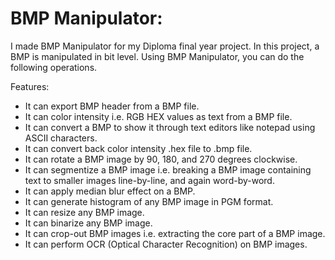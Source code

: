 BMP Manipulator:
================

I made BMP Manipulator for my Diploma final year project. In this project, a BMP is manipulated in bit level. Using BMP Manipulator, you can do the following operations.

Features:

* It can export BMP header from a BMP file.
* It can color intensity i.e. RGB HEX values as text from a BMP file.
* It can convert a BMP to show it through text editors like notepad using ASCII characters.
* It can convert back color intensity .hex file to .bmp file.
* It can rotate a BMP image by 90, 180, and 270 degrees clockwise.
* It can segmentize a BMP image i.e. breaking a BMP image containing text to smaller images line-by-line, and again word-by-word.
* It can apply median blur effect on a BMP.
* It can generate histogram of any BMP image in PGM format.
* It can resize any BMP image.
* It can binarize any BMP image.
* It can crop-out BMP images i.e. extracting the core part of a BMP image.
* It can perform OCR (Optical Character Recognition) on BMP images.